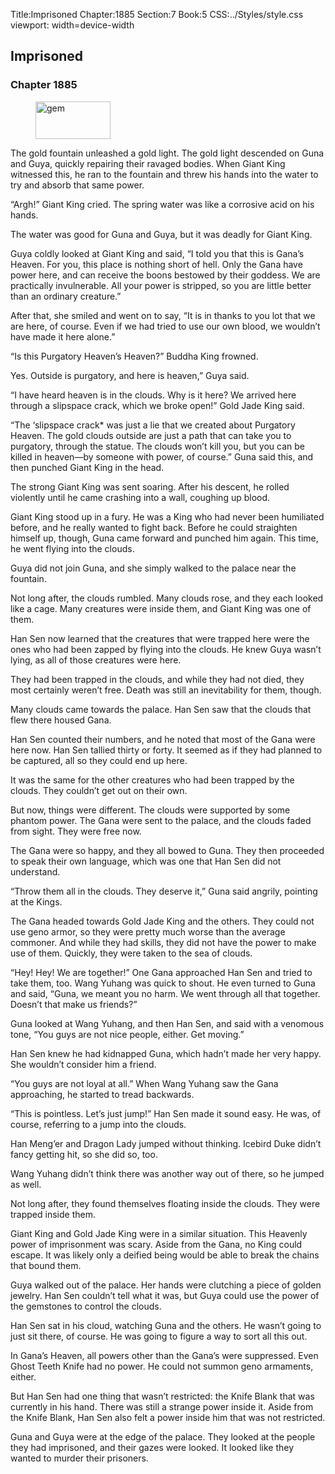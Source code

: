 Title:Imprisoned 
Chapter:1885 
Section:7 
Book:5 
CSS:../Styles/style.css 
viewport: width=device-width
  
## Imprisoned
### Chapter 1885
  
<figure>
	<img src="../Images/gem.gif" alt="gem" id="gem" width="120" height="60" />
</figure>
  

  
The gold fountain unleashed a gold light. The gold light descended on Guna and Guya, quickly repairing their ravaged bodies. When Giant King witnessed this, he ran to the fountain and threw his hands into the water to try and absorb that same power.

“Argh!” Giant King cried. The spring water was like a corrosive acid on his hands.

The water was good for Guna and Guya, but it was deadly for Giant King.

Guya coldly looked at Giant King and said, “I told you that this is Gana’s Heaven. For you, this place is nothing short of hell. Only the Gana have power here, and can receive the boons bestowed by their goddess. We are practically invulnerable. All your power is stripped, so you are little better than an ordinary creature.”

After that, she smiled and went on to say, “It is in thanks to you lot that we are here, of course. Even if we had tried to use our own blood, we wouldn’t have made it here alone.”

“Is this Purgatory Heaven’s Heaven?” Buddha King frowned.

Yes. Outside is purgatory, and here is heaven,” Guya said.

“I have heard heaven is in the clouds. Why is it here? We arrived here through a slipspace crack, which we broke open!” Gold Jade King said.

“The ‘slipspace crack* was just a lie that we created about Purgatory Heaven. The gold clouds outside are just a path that can take you to purgatory, through the statue. The clouds won’t kill you, but you can be killed in heaven—by someone with power, of course.” Guna said this, and then punched Giant King in the head.

The strong Giant King was sent soaring. After his descent, he rolled violently until he came crashing into a wall, coughing up blood.

Giant King stood up in a fury. He was a King who had never been humiliated before, and he really wanted to fight back. Before he could straighten himself up, though, Guna came forward and punched him again. This time, he went flying into the clouds.

Guya did not join Guna, and she simply walked to the palace near the fountain.

Not long after, the clouds rumbled. Many clouds rose, and they each looked like a cage. Many creatures were inside them, and Giant King was one of them.

Han Sen now learned that the creatures that were trapped here were the ones who had been zapped by flying into the clouds. He knew Guya wasn’t lying, as all of those creatures were here.

They had been trapped in the clouds, and while they had not died, they most certainly weren’t free. Death was still an inevitability for them, though.

Many clouds came towards the palace. Han Sen saw that the clouds that flew there housed Gana.

Han Sen counted their numbers, and he noted that most of the Gana were here now. Han Sen tallied thirty or forty. It seemed as if they had planned to be captured, all so they could end up here.

It was the same for the other creatures who had been trapped by the clouds. They couldn’t get out on their own.

But now, things were different. The clouds were supported by some phantom power. The Gana were sent to the palace, and the clouds faded from sight. They were free now.

The Gana were so happy, and they all bowed to Guna. They then proceeded to speak their own language, which was one that Han Sen did not understand.

“Throw them all in the clouds. They deserve it,” Guna said angrily, pointing at the Kings.

The Gana headed towards Gold Jade King and the others. They could not use geno armor, so they were pretty much worse than the average commoner. And while they had skills, they did not have the power to make use of them. Quickly, they were taken to the sea of clouds.

“Hey! Hey! We are together!” One Gana approached Han Sen and tried to take them, too. Wang Yuhang was quick to shout. He even turned to Guna and said, “Guna, we meant you no harm. We went through all that together. Doesn’t that make us friends?”

Guna looked at Wang Yuhang, and then Han Sen, and said with a venomous tone, “You guys are not nice people, either. Get moving.”

Han Sen knew he had kidnapped Guna, which hadn’t made her very happy. She wouldn’t consider him a friend.

“You guys are not loyal at all.” When Wang Yuhang saw the Gana approaching, he started to tread backwards.

“This is pointless. Let’s just jump!” Han Sen made it sound easy. He was, of course, referring to a jump into the clouds.

Han Meng’er and Dragon Lady jumped without thinking. Icebird Duke didn’t fancy getting hit, so she did so, too.

Wang Yuhang didn’t think there was another way out of there, so he jumped as well.

Not long after, they found themselves floating inside the clouds. They were trapped inside them.

Giant King and Gold Jade King were in a similar situation. This Heavenly power of imprisonment was scary. Aside from the Gana, no King could escape. It was likely only a deified being would be able to break the chains that bound them.

Guya walked out of the palace. Her hands were clutching a piece of golden jewelry. Han Sen couldn’t tell what it was, but Guya could use the power of the gemstones to control the clouds.

Han Sen sat in his cloud, watching Guna and the others. He wasn’t going to just sit there, of course. He was going to figure a way to sort all this out.

In Gana’s Heaven, all powers other than the Gana’s were suppressed. Even Ghost Teeth Knife had no power. He could not summon geno armaments, either.

But Han Sen had one thing that wasn’t restricted: the Knife Blank that was currently in his hand. There was still a strange power inside it. Aside from the Knife Blank, Han Sen also felt a power inside him that was not restricted.

Guna and Guya were at the edge of the palace. They looked at the people they had imprisoned, and their gazes were looked. It looked like they wanted to murder their prisoners.
